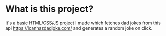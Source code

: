 # What is this project?
It's a basic HTML/CSS/JS project I made which fetches dad jokes from this api https://icanhazdadjoke.com/ and generates a random joke on click.